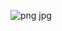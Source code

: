 ![png jpg](https://github.com/codewithraj721/Personal-Profile/assets/161104110/592422ba-6359-43b4-a121-57f06f4f7207)
